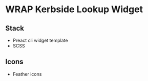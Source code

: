 # WRAP Kerbside Lookup Widget

## Stack

- Preact cli widget template
- SCSS

## Icons

- Feather icons

